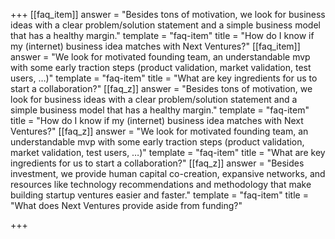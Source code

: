 +++
[[faq_item]]
answer = "Besides tons of motivation, we look for business ideas with a clear problem/solution statement and a simple business model that has a healthy margin."
template = "faq-item"
title = "How do I know if my (internet) business idea matches with Next Ventures?"
[[faq_item]]
answer = "We look for motivated founding team, an understandable mvp with some early traction steps (product validation, market validation, test users, …)"
template = "faq-item"
title = "What are key ingredients for us to start a collaboration?"
[[faq_z]]
answer = "Besides tons of motivation, we look for business ideas with a clear problem/solution statement and a simple business model that has a healthy margin."
template = "faq-item"
title = "How do I know if my (internet) business idea matches with Next Ventures?"
[[faq_z]]
answer = "We look for motivated founding team, an understandable mvp with some early traction steps (product validation, market validation, test users, …)"
template = "faq-item"
title = "What are key ingredients for us to start a collaboration?"
[[faq_z]]
answer = "Besides investment, we provide human capital co-creation, expansive networks, and resources like technology recommendations and methodology that make building startup ventures easier and faster."
template = "faq-item"
title = "What does Next Ventures provide aside from funding?"

+++
